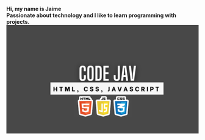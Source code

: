 <strong>Hi, my name is Jaime</strong> <br/>
<strong>Passionate about technology and I like to learn programming with projects.</strong> <br/>
<img src="https://github.com/codejav8/CodeJav/blob/97d468e7c0fece4d1824beb1c2a2dee0258ac737/HTML%2C%20CSS%2C%20JAVASCRIPT%20(1).png"></img>

